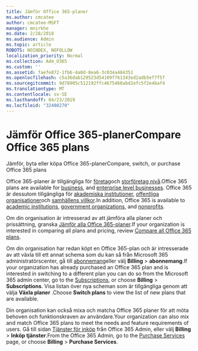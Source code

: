 ```yaml
---
title: Jämför Office 365-planer
ms.author: cmcatee
author: cmcatee-MSFT
manager: mnirkhe
ms.date: 2/28/2018
ms.audience: Admin
ms.topic: article
ROBOTS: NOINDEX, NOFOLLOW
localization_priority: Normal
ms.collection: Adm_O365
ms.custom: ''
ms.assetid: faefe872-1fb6-4a0d-8ea6-3c034a484351
ms.openlocfilehash: c5a36dab129523d54109f761343ed2adb5ef7f5f
ms.sourcegitcommit: 9d78905c512192ffc4675468abd2efc5f2e4baf4
ms.translationtype: MT
ms.contentlocale: sv-SE
ms.lasthandoff: 04/23/2019
ms.locfileid: "32408270"
---
```

# <a name="compare-office-365-plans"></a><span data-ttu-id="285ed-102">Jämför Office 365-planer</span><span class="sxs-lookup"><span data-stu-id="285ed-102">Compare Office 365 plans</span></span>

<span data-ttu-id="285ed-103">Jämför, byta eller köpa Office 365-planer</span><span class="sxs-lookup"><span data-stu-id="285ed-103">Compare, switch, or purchase Office 365 plans</span></span>
  
<span data-ttu-id="285ed-104">Office 365-planer är tillgängliga för [företag](https://products.office.com/compare-all-microsoft-office-products?tab=2)och [storföretag nivå](https://products.office.com/business/compare-more-office-365-for-business-plans).</span><span class="sxs-lookup"><span data-stu-id="285ed-104">Office 365 plans are available for [business](https://products.office.com/compare-all-microsoft-office-products?tab=2), and [enterprise level businesses](https://products.office.com/business/compare-more-office-365-for-business-plans).</span></span> <span data-ttu-id="285ed-105">Office 365 är dessutom tillgängliga för [akademiska institutioner](https://products.office.com/academic/compare-office-365-education-plans), [offentliga organisationer](https://products.office.com/government/compare-office-365-government-plans)och [samhällens villkor](https://products.office.com/nonprofit/office-365-nonprofit-plans-and-pricing?tab=1).</span><span class="sxs-lookup"><span data-stu-id="285ed-105">In addition, Office 365 is available to [academic institutions](https://products.office.com/academic/compare-office-365-education-plans), [government organizations](https://products.office.com/government/compare-office-365-government-plans), and [nonprofits](https://products.office.com/nonprofit/office-365-nonprofit-plans-and-pricing?tab=1).</span></span>
  
<span data-ttu-id="285ed-106">Om din organisation är intresserad av att jämföra alla planer och prissättning, granska [Jämför alla Office 365-planer](https://products.office.com/business/compare-more-office-365-for-business-plans).</span><span class="sxs-lookup"><span data-stu-id="285ed-106">If your organization is interested in comparing all plans and pricing, review [Compare all Office 365 plans](https://products.office.com/business/compare-more-office-365-for-business-plans).</span></span>
  
<span data-ttu-id="285ed-107">Om din organisation har redan köpt en Office 365-plan och är intresserade av att växla till ett annat schema som du kan så från Microsoft 365 administratörscenter, gå till [abonnemang](https://go.microsoft.com/fwlink/p/?linkid=842054)eller välj **Billing** \> **abonnemang**.</span><span class="sxs-lookup"><span data-stu-id="285ed-107">If your organization has already purchased an Office 365 plan and is interested in switching to a different plan you can do so from the Microsoft 365 admin center, go to the [Subscriptions](https://go.microsoft.com/fwlink/p/?linkid=842054), or choose **Billing** \> **Subscriptions**.</span></span> <span data-ttu-id="285ed-108">Visa listan över nya scheman som är tillgängliga genom att välja **Växla planer** .</span><span class="sxs-lookup"><span data-stu-id="285ed-108">Choose **Switch plans** to view the list of new plans that are available.</span></span> 
  
<span data-ttu-id="285ed-109">Din organisation kan också mixa och matcha Office 365 planer för att möta behoven och funktionskraven av användare.</span><span class="sxs-lookup"><span data-stu-id="285ed-109">Your organization can also mix and match Office 365 plans to meet the needs and feature requirements of users.</span></span> <span data-ttu-id="285ed-110">Gå till sidan [Tjänster för inköp](https://go.microsoft.com/fwlink/p/?linkid=868433) från Office 365 Admin, eller välj **Billing** \> **Inköp tjänster**.</span><span class="sxs-lookup"><span data-stu-id="285ed-110">From the Office 365 Admin, go to the [Purchase Services](https://go.microsoft.com/fwlink/p/?linkid=868433) page, or choose **Billing** \> **Purchase Services**.</span></span>
  

